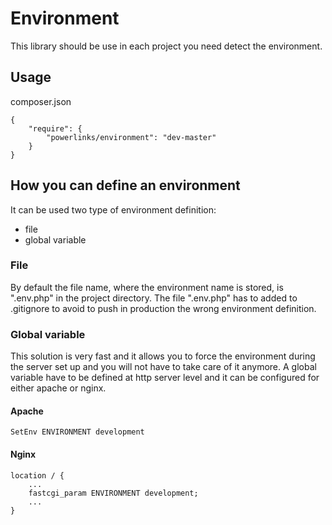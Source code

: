 Environment
=============

This library should be use in each project you need detect the environment.

Usage
-----

composer.json
```
{
    "require": {
        "powerlinks/environment": "dev-master"
    }
}
```

How you can define an environment
---------------------------------

It can be used two type of environment definition:
* file
* global variable

### File

By default the file name, where the environment name is stored, is ".env.php" in the project directory.
The file ".env.php" has to added to .gitignore to avoid to push in production the wrong environment definition.

### Global variable

This solution is very fast and it allows you to force the environment during the server set up and you will not have to take care of it anymore. 
A global variable have to be defined at http server level and it can be configured for either apache or nginx.

#### Apache
```
SetEnv ENVIRONMENT development
```

#### Nginx
```
location / {
    ...
    fastcgi_param ENVIRONMENT development; 
    ...
}
```